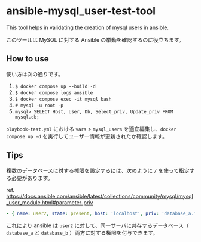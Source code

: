 # ansible-mysql_user-test-tool

This tool helps in validating the creation of mysql users in ansible.

このツールは MySQL に対する Ansible の挙動を確認するのに役立ちます。

## How to use

使い方は次の通りです。

1. `$ docker compose up --build -d`
2. `$ docker compose logs ansible`
3. `$ docker compose exec -it mysql bash`
4. `# mysql -u root -p`
5. `mysql> SELECT Host, User, Db, Select_priv, Update_priv FROM mysql.db;`

`playbook-test.yml` における `vars` > `mysql_users` を適宜編集し、`docker compose up -d` を実行してユーザー情報が更新されたか確認します。

## Tips

複数のデータベースに対する権限を設定するには、次のように `/` を使って指定する必要があります。

ref. https://docs.ansible.com/ansible/latest/collections/community/mysql/mysql_user_module.html#parameter-priv 

```yml
- { name: user2, state: present, host: 'localhost', priv: 'database_a.*:SELECT/database_b.*:ALL', password: password2 }
```
これにより ansible は `user2` に対して、同一サーバに共存するデータベース（ `database_a` と `database_b` ）両方に対する権限を付与できます。

